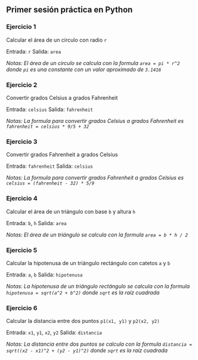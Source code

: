 ## Primer sesión práctica en Python

### Ejercicio 1

Calcular el área de un circulo con radio `r`

Entrada: `r` 
Salida: `area`

*Notas: El área de un circulo se calcula con la formula `area = pi * r^2` donde `pi` es una constante con un valor aproximado de `3.1416`* 

### Ejercicio 2

Convertir grados Celsius a grados Fahrenheit

Entrada: `celsius`
Salida: `fahrenheit`

*Notas: La formula para convertir grados Celsius a grados Fahrenheit es `fahrenheit = celsius * 9/5 + 32`*

### Ejercicio 3

Convertir grados Fahrenheit a grados Celsius

Entrada: `fahrenheit`
Salida: `celsius`

*Notas: La formula para convertir grados Fahrenheit a grados Celsius es `celsius = (fahrenheit - 32) * 5/9`*

### Ejercicio 4

Calcular el área de un triángulo con base `b` y altura `h`

Entrada: `b`, `h`
Salida: `area`

*Notas: El área de un triángulo se calcula con la formula `area = b * h / 2`*

### Ejercicio 5

Calcular la hipotenusa de un triángulo rectángulo con catetos `a` y `b`

Entrada: `a`, `b`
Salida: `hipotenusa`

*Notas: La hipotenusa de un triángulo rectángulo se calcula con la formula `hipotenusa = sqrt(a^2 + b^2)` donde `sqrt` es la raíz cuadrada*

### Ejercicio 6

Calcular la distancia entre dos puntos `p1(x1, y1)` y `p2(x2, y2)`

Entrada: `x1`, `y1`, `x2`, `y2`
Salida: `distancia`

*Notas: La distancia entre dos puntos se calcula con la formula `distancia = sqrt((x2 - x1)^2 + (y2 - y1)^2)` donde `sqrt` es la raíz cuadrada*

